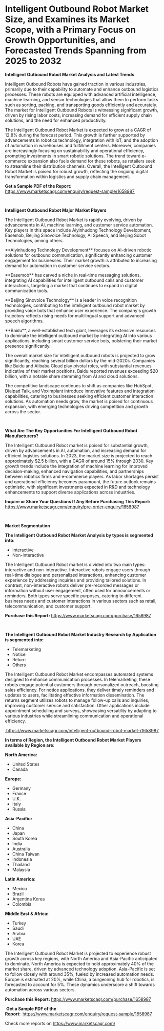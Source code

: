 <p><h1>Intelligent Outbound Robot Market Size, and Examines its Market Scope, with a Primary Focus on Growth Opportunities, and Forecasted Trends Spanning from 2025 to 2032</h1></p><p><strong>Intelligent Outbound Robot Market Analysis and Latest Trends</strong></p>
<p><p>Intelligent Outbound Robots have gained traction in various industries, primarily due to their capability to automate and enhance outbound logistics processes. These robots are equipped with advanced artificial intelligence, machine learning, and sensor technologies that allow them to perform tasks such as sorting, packing, and transporting goods efficiently and accurately. The market for Intelligent Outbound Robots is witnessing significant growth, driven by rising labor costs, increasing demand for efficient supply chain solutions, and the need for enhanced productivity.</p><p>The Intelligent Outbound Robot Market is expected to grow at a CAGR of 12.8% during the forecast period. This growth is further supported by advancements in robotics technology, integration with IoT, and the adoption of automation in warehouses and fulfillment centers. Moreover, companies are increasingly focusing on sustainability and operational efficiency, prompting investments in smart robotic solutions. The trend toward e-commerce expansion also fuels demand for these robots, as retailers seek to streamline their distribution channels. Overall, the Intelligent Outbound Robot Market is poised for robust growth, reflecting the ongoing digital transformation within logistics and supply chain management.</p></p>
<p><strong>Get a Sample PDF of the Report:&nbsp;</strong> <a href="https://www.marketscagr.com/enquiry/request-sample/1658987?utm_campaign=3553&utm_medium=2&utm_source=Github&utm_content=ia&utm_term=23032025&utm_id=intelligent-outbound-robot">https://www.marketscagr.com/enquiry/request-sample/1658987</a></p>
<p>&nbsp;</p>
<p><strong>Intelligent Outbound Robot Major Market Players</strong></p>
<p><p>The Intelligent Outbound Robot Market is rapidly evolving, driven by advancements in AI, machine learning, and customer service automation. Key players in this space include Aiyinhudong Technology Development, Easemob, Beijing Sinovoice Technology, AI Speech, and Beijing Sobot Technologies, among others.</p><p>**Aiyinhudong Technology Development** focuses on AI-driven robotic solutions for outbound communication, significantly enhancing customer engagement for businesses. Their market growth is attributed to increasing demand for automation in customer service sectors.</p><p>**Easemob** has carved a niche in real-time messaging solutions, integrating AI capabilities for intelligent outbound calls and customer interactions, targeting a market that continues to expand in digital communication tools.</p><p>**Beijing Sinovoice Technology** is a leader in voice recognition technologies, contributing to the intelligent outbound robot market by providing voice bots that enhance user experience. The company's growth trajectory reflects rising needs for multilingual support and advanced speech algorithms.</p><p>**Baidu**, a well-established tech giant, leverages its extensive resources to dominate the intelligent outbound market by integrating AI into various applications, including smart customer service bots, bolstering their market presence significantly.</p><p>The overall market size for intelligent outbound robots is projected to grow significantly, reaching several billion dollars by the mid-2020s. Companies like Baidu and Alibaba Cloud play pivotal roles, with substantial revenues indicative of their market positions. Baidu reported revenues exceeding $20 billion, with a notable share stemming from AI and cloud solutions.</p><p>The competitive landscape continues to shift as companies like HubSpot, Dialpad Talk, and Voximplant introduce innovative features and integration capabilities, catering to businesses seeking efficient customer interaction solutions. As automation needs grow, the market is poised for continuous expansion, with emerging technologies driving competition and growth across the sector.</p></p>
<p>&nbsp;</p>
<p><strong>What Are The Key Opportunities For Intelligent Outbound Robot Manufacturers?</strong></p>
<p><p>The Intelligent Outbound Robot market is poised for substantial growth, driven by advancements in AI, automation, and increasing demand for efficient logistics solutions. In 2023, the market size is projected to reach approximately $2.5 billion, with a CAGR of around 15% through 2030. Key growth trends include the integration of machine learning for improved decision-making, enhanced navigation capabilities, and partnerships between robotics firms and e-commerce players. As labor shortages persist and operational efficiency becomes paramount, the future outlook remains optimistic, with significant investments expected in R&D and technology enhancements to support diverse applications across industries.</p></p>
<p><strong>Inquire or Share Your Questions If Any Before Purchasing This Report:</strong> <a href="https://www.marketscagr.com/enquiry/pre-order-enquiry/1658987?utm_campaign=3553&utm_medium=2&utm_source=Github&utm_content=ia&utm_term=23032025&utm_id=intelligent-outbound-robot">https://www.marketscagr.com/enquiry/pre-order-enquiry/1658987</a></p>
<p>&nbsp;</p>
<p><strong>Market Segmentation</strong></p>
<p><strong>The Intelligent Outbound Robot Market Analysis by types is segmented into:</strong></p>
<p><ul><li>Interactive</li><li>Non-Interactive</li></ul></p>
<p><p>The Intelligent Outbound Robot market is divided into two main types: interactive and non-interactive. Interactive robots engage users through real-time dialogue and personalized interactions, enhancing customer experience by addressing inquiries and providing tailored solutions. In contrast, non-interactive robots deliver pre-recorded messages or information without user engagement, often used for announcements or reminders. Both types serve specific purposes, catering to different business needs and customer interactions in various sectors such as retail, telecommunication, and customer support.</p></p>
<p><strong>Purchase this Report:&nbsp;</strong><a href="https://www.marketscagr.com/purchase/1658987?utm_campaign=3553&utm_medium=2&utm_source=Github&utm_content=ia&utm_term=23032025&utm_id=intelligent-outbound-robot">https://www.marketscagr.com/purchase/1658987</a></p>
<p>&nbsp;</p>
<p><strong>The Intelligent Outbound Robot Market Industry Research by Application is segmented into:</strong></p>
<p><ul><li>Telemarketing</li><li>Notice</li><li>Return</li><li>Others</li></ul></p>
<p><p>The Intelligent Outbound Robot Market encompasses automated systems designed to enhance communication processes. In telemarketing, these robots engage potential customers through personalized outreach, boosting sales efficiency. For notice applications, they deliver timely reminders and updates to users, facilitating effective information dissemination. The returns segment utilizes robots to manage follow-up calls and inquiries, improving customer service and satisfaction. Other applications include appointment scheduling and surveys, showcasing versatility by adapting to various industries while streamlining communication and operational efficiency.</p></p>
<p><a href="https://www.marketscagr.com/intelligent-outbound-robot-market-r1658987?utm_campaign=3553&utm_medium=2&utm_source=Github&utm_content=ia&utm_term=23032025&utm_id=intelligent-outbound-robot">&nbsp;https://www.marketscagr.com/intelligent-outbound-robot-market-r1658987</a></p>
<p><strong>In terms of Region, the Intelligent Outbound Robot Market Players available by Region are:</strong></p>
<p>
    <p> <strong> North America: </strong>
        <ul>
            <li>United States</li>
            <li>Canada</li>
        </ul>
        </p> 
    <p> <strong> Europe: </strong>
        <ul>
            <li>Germany</li>
            <li>France</li>
            <li>U.K.</li>
            <li>Italy</li>
            <li>Russia</li>
        </ul>
        </p> 
    <p> <strong> Asia-Pacific: </strong>
        <ul>
            <li>China</li>
            <li>Japan</li>
            <li>South Korea</li>
            <li>India</li>
            <li>Australia</li>
            <li>China Taiwan</li>
            <li>Indonesia</li>
            <li>Thailand</li>
            <li>Malaysia</li>
        </ul>
        </p> 
    <p> <strong> Latin America: </strong>
        <ul>
            <li>Mexico</li>
            <li>Brazil</li>
            <li>Argentina Korea</li>
            <li>Colombia</li>
        </ul>
        </p> 
    <p> <strong> Middle East & Africa: </strong>
        <ul>
            <li>Turkey</li>
            <li>Saudi</li>
            <li>Arabia</li>
            <li>UAE</li>
            <li>Korea</li>
        </ul>
    </p>
    </p>
<p><p>The Intelligent Outbound Robot Market is projected to experience robust growth across key regions, with North America and Asia-Pacific anticipated to dominate. North America is expected to hold approximately 40% of the market share, driven by advanced technology adoption. Asia-Pacific is set to follow closely with around 35%, fueled by increased automation needs. Europe is estimated at 20%, while China, a burgeoning hub for robotics, is forecasted to account for 5%. These dynamics underscore a shift towards automation across various sectors.</p></p>
<p><strong>Purchase this Report: </strong><a href="https://www.marketscagr.com/purchase/1658987?utm_campaign=3553&utm_medium=2&utm_source=Github&utm_content=ia&utm_term=23032025&utm_id=intelligent-outbound-robot">https://www.marketscagr.com/purchase/1658987</a></p>
<p>&nbsp;<strong>Get a Sample PDF of the Report:&nbsp;&nbsp;</strong><a href="https://www.marketscagr.com/enquiry/request-sample/1658987?utm_campaign=3553&utm_medium=2&utm_source=Github&utm_content=ia&utm_term=23032025&utm_id=intelligent-outbound-robot">https://www.marketscagr.com/enquiry/request-sample/1658987</a></p>
<p><strong></strong></p>
<p>Check more reports on <a href="https://www.marketscagr.com/?utm_campaign=3553&utm_medium=2&utm_source=Github&utm_content=ia&utm_term=23032025&utm_id=intelligent-outbound-robot">https://www.marketscagr.com/</a></p>
